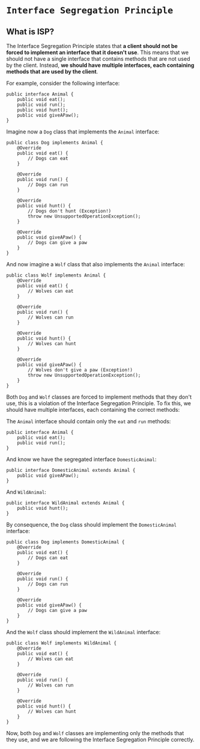 # **`Interface Segregation Principle`**
## What is ISP?
The Interface Segregation Principle states that **a client should not be forced to implement an interface that it doesn't use**. This means that we should not have a single interface that contains methods that are not used by the client. Instead, **we should have multiple interfaces, each containing methods that are used by the client**.

For example, consider the following interface:
```
public interface Animal {
    public void eat();
    public void run();
    public void hunt();
    public void giveAPaw();
}
```
Imagine now a `Dog` class that implements the `Animal` interface:
```
public class Dog implements Animal {
    @Override
    public void eat() {
        // Dogs can eat
    }

    @Override
    public void run() {
        // Dogs can run
    }

    @Override
    public void hunt() {
        // Dogs don't hunt (Exception!)
        throw new UnsupportedOperationException();
    }

    @Override
    public void giveAPaw() {
        // Dogs can give a paw
    }
}
```
And now imagine a `Wolf` class that also implements the `Animal` interface:
```
public class Wolf implements Animal {
    @Override
    public void eat() {
        // Wolves can eat
    }

    @Override
    public void run() {
        // Wolves can run
    }

    @Override
    public void hunt() {
        // Wolves can hunt
    }

    @Override
    public void giveAPaw() {
        // Wolves don't give a paw (Exception!)
        throw new UnsupportedOperationException();
    }
}
```
Both `Dog` and `Wolf` classes are forced to implement methods that they don't use, this is a violation of the Interface Segregation Principle. To fix this, we should have multiple interfaces, each containing the correct methods:

The `Animal` interface should contain only the `eat` and `run` methods:
```
public interface Animal {
    public void eat();
    public void run();
}
```
And know we have the segregated interface `DomesticAnimal`:
```
public interface DomesticAnimal extends Animal {
    public void giveAPaw();
}
```
And `WildAnimal`:
```
public interface WildAnimal extends Animal {
    public void hunt();
}
```
By consequence, the `Dog` class should implement the `DomesticAnimal` interface:
```
public class Dog implements DomesticAnimal {
    @Override
    public void eat() {
        // Dogs can eat
    }

    @Override
    public void run() {
        // Dogs can run
    }

    @Override
    public void giveAPaw() {
        // Dogs can give a paw
    }
}
```
And the `Wolf` class should implement the `WildAnimal` interface:
```
public class Wolf implements WildAnimal {
    @Override
    public void eat() {
        // Wolves can eat
    }

    @Override
    public void run() {
        // Wolves can run
    }

    @Override
    public void hunt() {
        // Wolves can hunt
    }
}
```
Now, both `Dog` and `Wolf` classes are implementing only the methods that they use, and we are following the Interface Segregation Principle correctly.

